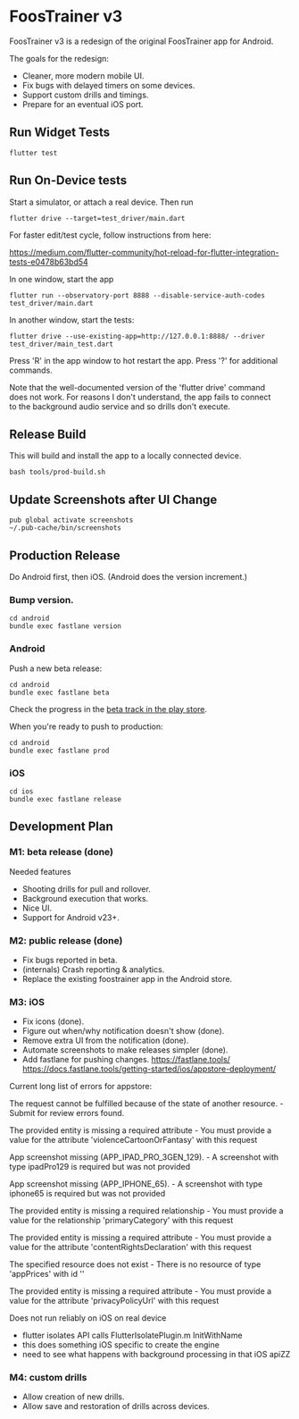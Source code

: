 # FoosTrainer v3

FoosTrainer v3 is a redesign of the original FoosTrainer app for Android.

The goals for the redesign:

* Cleaner, more modern mobile UI.
* Fix bugs with delayed timers on some devices.
* Support custom drills and timings.
* Prepare for an eventual iOS port.

## Run Widget Tests

```
flutter test
```

## Run On-Device tests

Start a simulator, or attach a real device. Then run

```
flutter drive --target=test_driver/main.dart
```

For faster edit/test cycle, follow instructions from here:

https://medium.com/flutter-community/hot-reload-for-flutter-integration-tests-e0478b63bd54

In one window, start the app
```
flutter run --observatory-port 8888 --disable-service-auth-codes test_driver/main.dart
```

In another window, start the tests:
```
flutter drive --use-existing-app=http://127.0.0.1:8888/ --driver test_driver/main_test.dart
```

Press 'R' in the app window to hot restart the app. Press '?' for additional commands.

Note that the well-documented version of the 'flutter drive' command  
does not work. For reasons I don't understand, the app fails to connect  
to the background audio service and so drills don't execute.

## Release Build

This will build and install the app to a locally connected device.

```
bash tools/prod-build.sh
```

## Update Screenshots after UI Change

```
pub global activate screenshots
~/.pub-cache/bin/screenshots
```


## Production Release

Do Android first, then iOS. (Android does the version increment.)

### Bump version.

```
cd android
bundle exec fastlane version
```

### Android

Push a new beta release:

```
cd android
bundle exec fastlane beta
```

Check the progress in the [beta track in the play store](https://play.google.com/apps/publish/?account=8099263646066676021#ManageReleasesPlace:p=net.speakingincode.foostrainer&appid=4972318416623669354).

When you're ready to push to production:

```
cd android
bundle exec fastlane prod
```

### iOS

```
cd ios
bundle exec fastlane release
```

## Development Plan

### M1: beta release (done)

Needed features

* Shooting drills for pull and rollover.
* Background execution that works.
* Nice UI.
* Support for Android v23+.

### M2: public release (done)

* Fix bugs reported in beta.
* (internals) Crash reporting & analytics.
* Replace the existing foostrainer app in the Android store.

### M3: iOS

* Fix icons (done).
* Figure out when/why notification doesn't show (done).
* Remove extra UI from the notification (done).
* Automate screenshots to make releases simpler (done).
* Add fastlane for pushing changes.
  https://fastlane.tools/
  https://docs.fastlane.tools/getting-started/ios/appstore-deployment/

Current long list of errors for appstore:

The request cannot be fulfilled because of the state of another resource. - Submit for review errors found.

The provided entity is missing a required attribute - You must provide a value for the attribute 'violenceCartoonOrFantasy' with this request

App screenshot missing (APP_IPAD_PRO_3GEN_129). - A screenshot with type ipadPro129 is required but was not provided

App screenshot missing (APP_IPHONE_65). - A screenshot with type iphone65 is required but was not provided

The provided entity is missing a required relationship - You must provide a value for the relationship 'primaryCategory' with this request

The provided entity is missing a required attribute - You must provide a value for the attribute 'contentRightsDeclaration' with this request

The specified resource does not exist - There is no resource of type 'appPrices' with id ''

The provided entity is missing a required attribute - You must provide a value for the attribute 'privacyPolicyUrl' with this request

Does not run reliably on iOS on real device

- flutter isolates API calls FlutterIsolatePlugin.m InitWithName
- this does something iOS specific to create the engine
- need to see what happens with background processing in that iOS apiZZ

### M4: custom drills

* Allow creation of new drills.
* Allow save and restoration of drills across devices.


